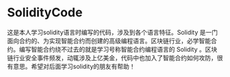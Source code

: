 # SolidityCode
这是本人学习solidity语言时编写的代码，涉及到各个语言特征。Solidity 是一门面向合约的、为实现智能合约而创建的高级编程语言。区块链行业，必学智能合约。编写智能合约绕不过去的就是学习号称智能合约编程语言的 Solidity 。区块链行业安全事件频发，动辄涉及上亿美金，代码中也加入了智能合约如何攻防，很有意思。希望对后面学习solidity的朋友有帮助！
